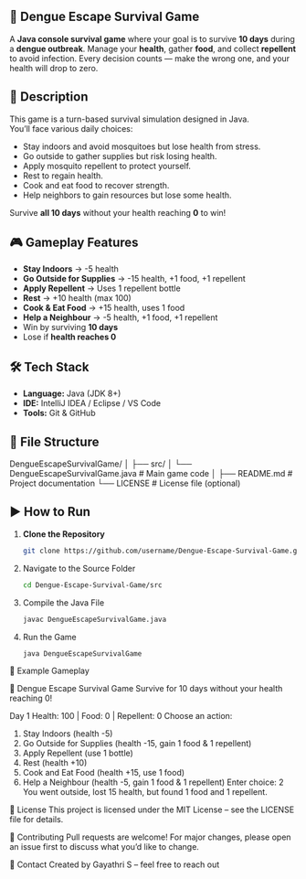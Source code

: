 ## 🦟 Dengue Escape Survival Game

A **Java console survival game** where your goal is to survive **10 days** during a **dengue outbreak**. Manage your **health**, gather **food**, and collect **repellent** to avoid infection. Every decision counts — make the wrong one, and your health will drop to zero.



## 📜 Description
This game is a turn-based survival simulation designed in Java.  
You’ll face various daily choices:
- Stay indoors and avoid mosquitoes but lose health from stress.
- Go outside to gather supplies but risk losing health.
- Apply mosquito repellent to protect yourself.
- Rest to regain health.
- Cook and eat food to recover strength.
- Help neighbors to gain resources but lose some health.

Survive **all 10 days** without your health reaching **0** to win!



## 🎮 Gameplay Features
- **Stay Indoors** → -5 health  
- **Go Outside for Supplies** → -15 health, +1 food, +1 repellent  
- **Apply Repellent** → Uses 1 repellent bottle  
- **Rest** → +10 health (max 100)  
- **Cook & Eat Food** → +15 health, uses 1 food  
- **Help a Neighbour** → -5 health, +1 food, +1 repellent  
- Win by surviving **10 days**  
- Lose if **health reaches 0**  



## 🛠 Tech Stack
- **Language:** Java (JDK 8+)
- **IDE:** IntelliJ IDEA / Eclipse / VS Code
- **Tools:** Git & GitHub



## 📂 File Structure
DengueEscapeSurvivalGame/
│
├── src/
│ └── DengueEscapeSurvivalGame.java # Main game code
│
├── README.md # Project documentation
└── LICENSE # License file (optional)




## ▶ How to Run
1. **Clone the Repository**
   ```bash
   git clone https://github.com/username/Dengue-Escape-Survival-Game.git
2. Navigate to the Source Folder
    ````bash
    cd Dengue-Escape-Survival-Game/src
3. Compile the Java File
    ````bash
    javac DengueEscapeSurvivalGame.java
4. Run the Game
    ````bash
    java DengueEscapeSurvivalGame

📌 Example Gameplay

🦟 Dengue Escape Survival Game
Survive for 10 days without your health reaching 0!

Day 1
Health: 100 | Food: 0 | Repellent: 0
Choose an action:
1. Stay Indoors (health -5)
2. Go Outside for Supplies (health -15, gain 1 food & 1 repellent)
3. Apply Repellent (use 1 bottle)
4. Rest (health +10)
5. Cook and Eat Food (health +15, use 1 food)
6. Help a Neighbour (health -5, gain 1 food & 1 repellent)
Enter choice: 2
You went outside, lost 15 health, but found 1 food and 1 repellent.

📜 License
This project is licensed under the MIT License – see the LICENSE file for details.

🤝 Contributing
Pull requests are welcome!
For major changes, please open an issue first to discuss what you’d like to change.

📧 Contact
Created by Gayathri S – feel free to reach out
